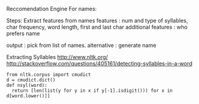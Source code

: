 Reccomendation Engine For names:

Steps:
Extract features from names
features : num and type of syllables, char frequency, word length, first and last char
additional features : who prefers name

output : pick from list of names.
alternative : generate name

Extracting Syllables
http://www.nltk.org/
http://stackoverflow.com/questions/405161/detecting-syllables-in-a-word
```
from nltk.corpus import cmudict
d = cmudict.dict()
def nsyl(word):
  return [len(list(y for y in x if y[-1].isdigit())) for x in d[word.lower()]]
```
